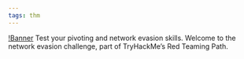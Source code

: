 ```yaml
---
tags: thm
---
```


[!Banner](./src/uploads/dodge.png)
Test your pivoting and network evasion skills.
Welcome to the network evasion challenge, part of TryHackMe’s Red Teaming Path.